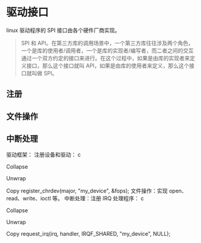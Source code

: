 # 驱动接口
linux 驱动程序的 SPI 接口由各个硬件厂商实现。

> SPI 和 API。在第三方库的调用场景中，一个第三方库往往涉及两个角色，一个是库的使用者/调用者，一个是库的实现者/编写者，而二者之间的交互通过一个双方约定的接口来进行。在这个过程中，如果是由库的实现者来定义接口，那么这个接口就叫 API，如果是由库的使用者来定义，那么这个接口就叫做 SPI。

## 注册



## 文件操作




## 中断处理
驱动框架：
注册设备和驱动：
c

Collapse

Unwrap

Copy
register_chrdev(major, "my_device", &fops);
文件操作：实现 open、read、write、ioctl 等。
中断处理：注册 IRQ 处理程序：
c

Collapse

Unwrap

Copy
request_irq(irq, handler, IRQF_SHARED, "my_device", NULL);